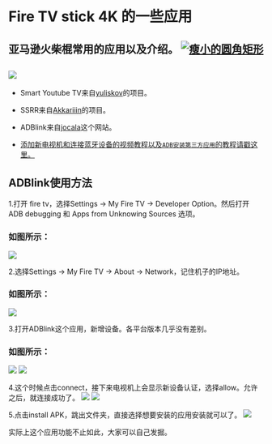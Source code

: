 # Fire TV stick 4K 的一些应用


## 亚马逊火柴棍常用的应用以及介绍。 [![瘦小的圆角矩形](https://img.shields.io/badge/我的淘宝店铺-AndroidDeals-brightgreen.svg?style=plastic)](https://item.taobao.com/item.htm?spm=a1z10.1-c.w4004-5759726203.2.63e6362fkQaoVr&id=586454403742)  

## [![](https://img.shields.io/badge/%E6%88%91%E7%9A%84%E7%94%B5%E6%8A%A5%E7%BE%A4-success?logo=telegram)](https://t.me/joinchat/HAPwwxAESAEfq3HGzYo73A)



* Smart Youtube TV来自[yuliskov](https://github.com/yuliskov/SmartYouTubeTV)的项目。

* SSRR来自[Akkariiin](https://github.com/shadowsocksrr/shadowsocksr-android/releases)的项目。

* ADBlink来自[jocala](http://www.jocala.com/)这个网站。

* [添加新电视机和连接蓝牙设备的视频教程以及`ADB安装第三方应用`的教程请戳这里。](https://drive.google.com/open?id=1rTUeXJX8zQlmNUGqomyMLMwmMuaG9I8M)


## ADBlink使用方法

1.打开 fire tv，选择Settings -> My Fire TV -> Developer Option。然后打开 ADB debugging 和 Apps from Unknowing Sources 选项。

### 如图所示：
![](https://github.com/jackadams324/Fire-TV-stick-applications/blob/master/adblink-ADB%E5%AE%89%E8%A3%85%E7%A5%9E%E5%99%A8/adblink%E6%88%AA%E5%9B%BE/3CE3C18C6B13829766B376FAAB45E515.png)

2.选择Settings -> My Fire TV -> About -> Network，记住机子的IP地址。
### 如图所示：
![](https://github.com/jackadams324/Fire-TV-stick-applications/blob/master/adblink-ADB%E5%AE%89%E8%A3%85%E7%A5%9E%E5%99%A8/adblink%E6%88%AA%E5%9B%BE/21B48C57C27EBF0EF8F330BA1AE8B7C8.png)

3.打开ADBlink这个应用，新增设备。各平台版本几乎没有差别。
### 如图所示：
![](https://github.com/jackadams324/Fire-TV-stick-applications/blob/master/adblink-ADB%E5%AE%89%E8%A3%85%E7%A5%9E%E5%99%A8/adblink%E6%88%AA%E5%9B%BE/%E6%88%AA%E5%B1%8F2019-12-16%E4%B8%8B%E5%8D%889.58.04.png)
![](https://github.com/jackadams324/Fire-TV-stick-applications/blob/master/adblink-ADB%E5%AE%89%E8%A3%85%E7%A5%9E%E5%99%A8/adblink%E6%88%AA%E5%9B%BE/%E6%88%AA%E5%B1%8F2019-12-16%E4%B8%8B%E5%8D%8810.01.27.png)

4.这个时候点击connect，接下来电视机上会显示新设备认证，选择allow。允许之后，就连接成功了。
![](https://github.com/jackadams324/Fire-TV-stick-applications/blob/master/adblink-ADB%E5%AE%89%E8%A3%85%E7%A5%9E%E5%99%A8/adblink%E6%88%AA%E5%9B%BE/%E6%88%AA%E5%B1%8F2019-12-16%E4%B8%8B%E5%8D%8810.16.25.png)
![](https://github.com/jackadams324/Fire-TV-stick-applications/blob/master/adblink-ADB%E5%AE%89%E8%A3%85%E7%A5%9E%E5%99%A8/adblink%E6%88%AA%E5%9B%BE/3EAC88DB57EF146FA6ECF27C71CA8F59.jpg)

5.点击install APK，跳出文件夹，直接选择想要安装的应用安装就可以了。
![](https://github.com/jackadams324/Fire-TV-stick-applications/blob/master/adblink-ADB%E5%AE%89%E8%A3%85%E7%A5%9E%E5%99%A8/adblink%E6%88%AA%E5%9B%BE/%E6%88%AA%E5%B1%8F2019-12-16%E4%B8%8B%E5%8D%8810.17.35.png)

实际上这个应用功能不止如此，大家可以自己发掘。

